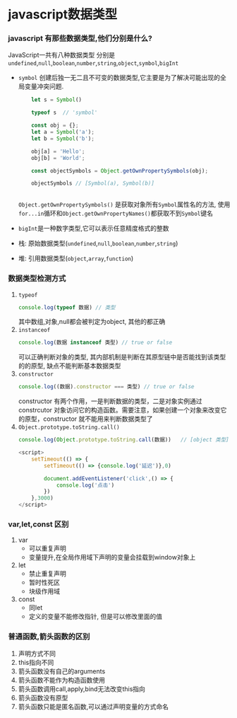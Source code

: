# javascript数据类型
### javascript 有那些数据类型,他们分别是什么?
JavaScript一共有八种数据类型
分别是 `undefined`,`null`,`boolean`,`number`,`string`,`object`,`symbol`,`bigInt`

- `symbol` 创建后独一无二且不可变的数据类型,它主要是为了解决可能出现的全局变量冲突问题.
    ```js
        let s = Symbol()

        typeof s  // 'symbol'

        const obj = {};
        let a = Symbol('a');
        let b = Symbol('b');

        obj[a] = 'Hello';
        obj[b] = 'World';

        const objectSymbols = Object.getOwnPropertySymbols(obj);

        objectSymbols // [Symbol(a), Symbol(b)]
        
    ```
    `Object.getOwnPropertySymbols()` 是获取对象所有`Symbol`属性名的方法, 使用`for...in`循环和`Object.getOwnPropertyNames()`都获取不到`Symbol`键名

- `bigInt`是一种数字类型,它可以表示任意精度格式的整数
- 栈: 原始数据类型(`undefined`,`null`,`boolean`,`number`,`string`)
- 堆: 引用数据类型(`object`,`array`,`function`)

### 数据类型检测方式
1. `typeof`
    ```js
    console.log(typeof 数据) // 类型
    ```
    其中数组,对象,null都会被判定为object, 其他的都正确
2. `instanceof`
    ```js
    console.log(数据 instanceof 类型) // true or false
    ```
    可以正确判断对象的类型, 其内部机制是判断在其原型链中是否能找到该类型的的原型, 缺点不能判断基本数据类型
3. `constructor`
    ```js
    console.log((数据).constructor === 类型) // true or false
    ```
    constructor 有两个作用，一是判断数据的类型，二是对象实例通过constrcutor 对象访问它的构造函数。需要注意，如果创建一个对象来改变它的原型，constructor 就不能用来判断数据类型了
4. `Object.prototype.toString.call()`
    ```js
    console.log(Object.prototype.toString.call(数据))   // [object 类型] : string

    <script>
        setTimeout(() => {
            setTimeout(() => {console.log('延迟')},0)

            document.addEventListener('click',() => {
                console.log('点击')
            })
        },3000)
    </script>
    ```


### var,let,const 区别
1. var
    - 可以重复声明
    - 变量提升,在全局作用域下声明的变量会挂载到window对象上
2. let 
    - 禁止重复声明
    - 暂时性死区
    - 块级作用域
3. const 
    - 同let
    - 定义的变量不能修改指针, 但是可以修改里面的值


### 普通函数,箭头函数的区别
1. 声明方式不同
2. this指向不同
3. 箭头函数没有自己的arguments
4. 箭头函数不能作为构造函数使用
5. 箭头函数调用call,apply,bind无法改变this指向
6. 箭头函数没有原型
7. 箭头函数只能是匿名函数,可以通过声明变量的方式命名
